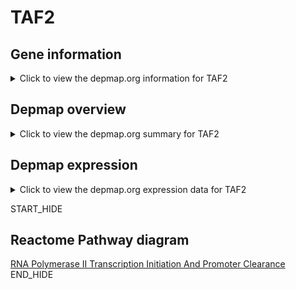 <h1>TAF2</h1>

<h2>Gene information</h2>
<details>
  <summary>Click to view the depmap.org information for TAF2</summary>
  <iframe src="https://depmap.org/portal/gene/TAF2?tab=about" style="border:none;width:100%;height:800px"></iframe>
</details>

<h2>Depmap overview</h2>
<details>
  <summary>Click to view the depmap.org summary for TAF2</summary>
  <iframe src="https://depmap.org/portal/gene/TAF2?tab=overview" style="border:none;width:100%;height:800px"></iframe>
</details>

<h2>Depmap expression</h2>
<details>
  <summary>Click to view the depmap.org expression data for TAF2</summary>
  <iframe src="https://depmap.org/portal/gene/TAF2?tab=characterization" style="border:none;width:100%;height:800px"></iframe>
</details>


START_HIDE
<h2>Reactome Pathway diagram</h2>
<a href="https://reactome.org/PathwayBrowser/#/R-HSA-76042">RNA Polymerase II Transcription Initiation And Promoter Clearance</a>
END_HIDE


